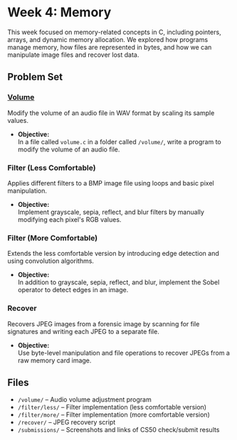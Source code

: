# Week 4: Memory

This week focused on memory-related concepts in C, including pointers, arrays, and dynamic memory allocation. We explored how programs manage memory, how files are represented in bytes, and how we can manipulate image files and recover lost data.

## Problem Set

### [Volume](https://cs50.harvard.edu/x/2025/psets/4/volume/)  
Modify the volume of an audio file in WAV format by scaling its sample values.

- **Objective:**  
  In a file called `volume.c` in a folder called `/volume/`, write a program to modify the volume of an audio file.

### Filter (Less Comfortable)  
Applies different filters to a BMP image file using loops and basic pixel manipulation.

- **Objective:**  
  Implement grayscale, sepia, reflect, and blur filters by manually modifying each pixel's RGB values.

### Filter (More Comfortable)  
Extends the less comfortable version by introducing edge detection and using convolution algorithms.

- **Objective:**  
  In addition to grayscale, sepia, reflect, and blur, implement the Sobel operator to detect edges in an image.

### Recover  
Recovers JPEG images from a forensic image by scanning for file signatures and writing each JPEG to a separate file.

- **Objective:**  
  Use byte-level manipulation and file operations to recover JPEGs from a raw memory card image.

## Files

- `/volume/` – Audio volume adjustment program
- `/filter/less/` – Filter implementation (less comfortable version)
- `/filter/more/` – Filter implementation (more comfortable version)
- `/recover/` – JPEG recovery script
- `/submissions/` – Screenshots and links of CS50 check/submit results
